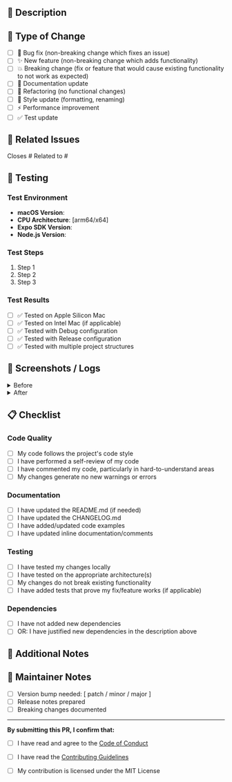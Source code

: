 ## 📝 Description

<!-- Provide a brief description of your changes -->

## 🎯 Type of Change

<!-- Mark the relevant option with an "x" -->

- [ ] 🐛 Bug fix (non-breaking change which fixes an issue)
- [ ] ✨ New feature (non-breaking change which adds functionality)
- [ ] 💥 Breaking change (fix or feature that would cause existing functionality to not work as expected)
- [ ] 📖 Documentation update
- [ ] 🔧 Refactoring (no functional changes)
- [ ] 🎨 Style update (formatting, renaming)
- [ ] ⚡ Performance improvement
- [ ] ✅ Test update

## 🔗 Related Issues

<!-- Link to related issues using #issue_number -->

Closes #
Related to #

## 🧪 Testing

<!-- Describe how you tested your changes -->

### Test Environment

- **macOS Version**: 
- **CPU Architecture**: [arm64/x64]
- **Expo SDK Version**: 
- **Node.js Version**: 

### Test Steps

1. Step 1
2. Step 2
3. Step 3

### Test Results

- [ ] ✅ Tested on Apple Silicon Mac
- [ ] ✅ Tested on Intel Mac (if applicable)
- [ ] ✅ Tested with Debug configuration
- [ ] ✅ Tested with Release configuration
- [ ] ✅ Tested with multiple project structures

## 📸 Screenshots / Logs

<!-- If applicable, add screenshots or logs to demonstrate the changes -->

<details>
<summary>Before</summary>

```
Paste before state here
```

</details>

<details>
<summary>After</summary>

```
Paste after state here
```

</details>

## 📋 Checklist

<!-- Mark completed items with an "x" -->

### Code Quality

- [ ] My code follows the project's code style
- [ ] I have performed a self-review of my code
- [ ] I have commented my code, particularly in hard-to-understand areas
- [ ] My changes generate no new warnings or errors

### Documentation

- [ ] I have updated the README.md (if needed)
- [ ] I have updated the CHANGELOG.md
- [ ] I have added/updated code examples
- [ ] I have updated inline documentation/comments

### Testing

- [ ] I have tested my changes locally
- [ ] I have tested on the appropriate architecture(s)
- [ ] My changes do not break existing functionality
- [ ] I have added tests that prove my fix/feature works (if applicable)

### Dependencies

- [ ] I have not added new dependencies
- [ ] OR: I have justified new dependencies in the description above

## 🎨 Additional Notes

<!-- Add any additional notes, context, or screenshots -->

## 📄 Maintainer Notes

<!-- For maintainers only - leave blank if you're not a maintainer -->

- [ ] Version bump needed: [ patch / minor / major ]
- [ ] Release notes prepared
- [ ] Breaking changes documented

---

**By submitting this PR, I confirm that:**

- [ ] I have read and agree to the [Code of Conduct](../CODE_OF_CONDUCT.md)
- [ ] I have read the [Contributing Guidelines](../CONTRIBUTING.md)
- [ ] My contribution is licensed under the MIT License

